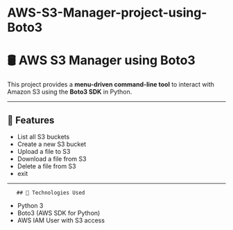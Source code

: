 # AWS-S3-Manager-project-using-Boto3

# 🛢️ AWS S3 Manager using Boto3

This project provides a **menu-driven command-line tool** to interact with Amazon S3 using the **Boto3 SDK** in Python.

---

## 📁 Features

- List all S3 buckets
- Create a new S3 bucket
- Upload a file to S3
- Download a file from S3
- Delete a file from S3
- exit

---
       ## 🧰 Technologies Used

- Python 3
- Boto3 (AWS SDK for Python)
- AWS IAM User with S3 access
